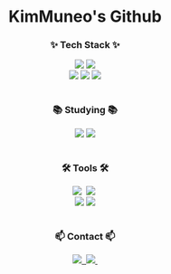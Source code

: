 <div align="center">


# KimMuneo's Github
</div>

<h3 align="center">✨ Tech Stack ✨</h3>
<div align="center">
<img src="https://img.shields.io/badge/SpringBoot-6DB33F.svg?style=for-the-badge&logo=Springboot&logoColor=white" />
  <img src="https://img.shields.io/badge/MongoDB-47A248.svg?style=for-the-badge&logo=Mongodb&logoColor=white" />
</div>

<div align="center">

<img src="https://img.shields.io/badge/Java-FFA500.svg?style=for-the-badge&logo=Java&logoColor=white" />
<img src="https://img.shields.io/badge/AWS-232F3E.svg?style=for-the-badge&logo=amazonaws&logoColor=white" />
<img src="https://img.shields.io/badge/Azure-0078D4.svg?style=for-the-badge&logo=azure&logoColor=white" />

</div>

<br>

<h3 align="center">📚 Studying 📚</h3>
<div align="center">
<img src="https://img.shields.io/badge/AWS-232F3E.svg?style=for-the-badge&logo=amazonaws&logoColor=white" />
<img src="https://img.shields.io/badge/Azure-0078D4.svg?style=for-the-badge&logo=azure&logoColor=white" />
</div>


<br>

<h3 align="center">🛠 Tools 🛠</h3>
<div align="center">
  <img src="https://img.shields.io/badge/git-F05033.svg?style=for-the-badge&logo=git&logoColor=white" />&nbsp
  <img src="https://img.shields.io/badge/github-181717.svg?style=for-the-badge&logo=github&logoColor=white" />&nbsp

</div>

<div align="center">
<img src="https://img.shields.io/badge/Postman-FF6C37.svg?style=for-the-badge&logo=postman&logoColor=white" />
<img src="https://img.shields.io/badge/IntelliJ%20IDEA-000000.svg?style=for-the-badge&logo=intellijidea&logoColor=white" />
</div>

<br>

<h3 align="center">📫 Contact 📫</h3>
<div align="center">
  <a href="mailto:sml080101@sunmoon.ac.kr">
    <img
      src="https://img.shields.io/badge/sml080101@sunmoon.ac.kr-D14836?style=for-the-badge&logo=gmail&logoColor=white"/>&nbsp
  </a>

 <a href="https://discordapp.com/users/725357056168689724" target="_blank">
    <img src="https://img.shields.io/badge/Discord-5865F2.svg?style=for-the-badge&logo=discord&logoColor=white" />
</a>
  <a>
    <img  https://github-readme-stats.vercel.app/api/top-langs/?username=KimMuneo&layout=compact />
</a>
  </a>

</div>

<br>


<!--깃허브 README에서 stat 표시하기-->
<!--
<div align="center">
  <a href="https://github.com/oka1313/convoychat">
    <img height=180 align="center" src="https://github-readme-stats.vercel.app/api/top-langs?username=oka1313&layout=compact&langs_count=8&card_width=320&theme=tokyonight" />
  </a>
</div>
-->
